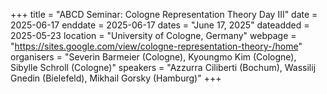 +++
title = "ABCD Seminar: Cologne Representation Theory Day III"
date = 2025-06-17
enddate = 2025-06-17
dates = "June 17, 2025"
dateadded = 2025-05-23
location = "University of Cologne, Germany"
webpage = "https://sites.google.com/view/cologne-representation-theory-/home"
organisers = "Severin Barmeier (Cologne), Kyoungmo Kim (Cologne), Sibylle Schroll (Cologne)"
speakers = "Azzurra Ciliberti (Bochum), Wassilij Gnedin (Bielefeld), Mikhail Gorsky (Hamburg)"
+++
